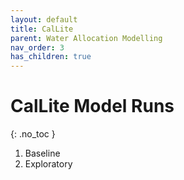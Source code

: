 ```yaml
---
layout: default
title: CalLite
parent: Water Allocation Modelling
nav_order: 3
has_children: true
---
```


# CalLite Model Runs
{: .no_toc }

1. Baseline
2. Exploratory

